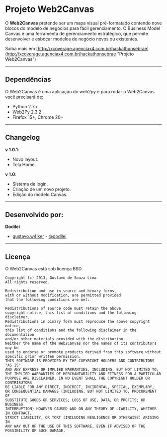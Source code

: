 Projeto Web2Canvas
=====================

O **Web2Canvas** pretende ser um mapa visual pré-formatado contendo nove blocos do modelo de negócios para fácil gerenciamento.
O Business Model Canvas é uma ferramenta de gerenciamento estratégico, que permite desenvolver e esboçar modelos de negócio novos ou existentes.

Saiba mais em [http://xcoverage.agenciax4.com.br/hackathonsebrae](http://xcoverage.agenciax4.com.br/hackathonsebrae "Projeto Web2Canvas")

---------------------------------------

Dependências
--------------

O Web2Canvas é uma aplicação do web2py e para rodar o Web2Canvas você precisará de:

- Python 2.7.x
- Web2Py 2.3.2
- Firefox 15+, Chrome 20+

---------------------------------------

Changelog
-----------

**v 1.0.1**:

- Novo layout.
- Tela Home.

**v 1.0**:

- Sistema de login.
- Criação de um novo projeto.
- Edição do modelo Canvas.

---------------------------------------

Desenvolvido por:
-------

**Dodilei**

+ [gustavo.w4lker](http://www.facebook.com/gustavo.w4lker/ "Facebook") - [@dodilei](http://twitter.com/dodilei "Twitter")

---------------------------------------

Licença
---------------------
O Web2Canvas está sob licença BSD.

    Copyright (c) 2013, Gustavo de Souza Lima
    All rights reserved.

    Redistribution and use in source and binary forms,
    with or without modification, are permitted provided
    that the following conditions are met:

    Redistributions of source code must retain the above 
    copyright notice, this list of conditions and the following disclaimer.
    Redistributions in binary form must reproduce the above copyright notice, 
    this list of conditions and the following disclaimer in the documentation 
    and/or other materials provided with the distribution.
    Neither the name of the Web2Canvas nor the names of its contributors may be 
    used to endorse or promote products derived from this software without 
    specific prior written permission.
    THIS SOFTWARE IS PROVIDED BY THE COPYRIGHT HOLDERS AND CONTRIBUTORS "AS IS" 
    AND ANY EXPRESS OR IMPLIED WARRANTIES, INCLUDING, BUT NOT LIMITED TO, 
    THE IMPLIED WARRANTIES OF MERCHANTABILITY AND FITNESS FOR A PARTICULAR 
    PURPOSE ARE DISCLAIMED. IN NO EVENT SHALL THE COPYRIGHT HOLDER OR CONTRIBUTORS 
    BE LIABLE FOR ANY DIRECT, INDIRECT, INCIDENTAL, SPECIAL, EXEMPLARY, 
    OR CONSEQUENTIAL DAMAGES (INCLUDING, BUT NOT LIMITED TO, PROCUREMENT OF 
    SUBSTITUTE GOODS OR SERVICES; LOSS OF USE, DATA, OR PROFITS; OR BUSINESS 
    INTERRUPTION) HOWEVER CAUSED AND ON ANY THEORY OF LIABILITY, WHETHER IN CONTRACT, 
    STRICT LIABILITY, OR TORT (INCLUDING NEGLIGENCE OR OTHERWISE) ARISING IN 
    ANY WAY OUT OF THE USE OF THIS SOFTWARE, EVEN IF ADVISED OF THE POSSIBILITY OF SUCH DAMAGE.